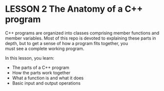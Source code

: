 # LESSON 2 The Anatomy of a C++ program

C++ programs are organized into classes comprising member functions 
and member variables. Most of this repo is devoted to explaining these 
parts in depth, but to get a sense of how a program fits together, you  
must see a complete working program.

In this lesson, you learn:
- The parts of a C++ program
- How the parts work together 
- What a function is and what it does
- Basic input and output operations